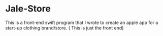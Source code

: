 # Jale-Store
This is a front-end swift program that I wrote to create an apple app for a start-up clothing brand/store. ( This is just the front end)
